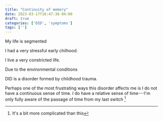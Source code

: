 ```yaml
---
title: "Continuity of memory"
date: 2023-03-17T16:47:38-04:00
draft: true
categories: ['DID', 'symptoms']
tags: ['']
---
```


My life is segmented

I had a very stressful early chilhood. 

I live a very constricted life.

Due to the environmental conditions 

DID is a disorder formed by childhood trauma. 

Perhaps one of the most frustrating ways this disorder affects me is I do not have a continuous sense of time. I do have a relative sense of time---I'm only fully aware of the passage of time from my last switch [^1]

[^1]: It's a bit more complicated than this

